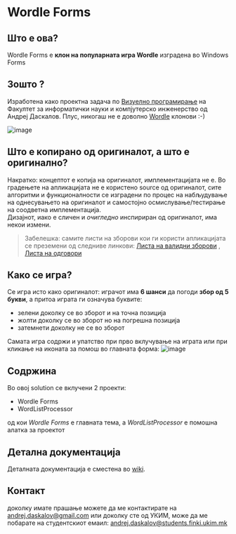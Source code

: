 # Wordle Forms
## Што е ова? 
Wordle Forms е **клон на популарната игра Wordle** изградена во Windows Forms

## Зошто ?
Изработена како проектна задача по [Визуелно програмирање] на Факултет за информатички науки и компјутерско инженерство од Андреј Даскалов.
Плус, никогаш не е доволно [Wordle](https://www.nytimes.com/games/wordle/index.html) клонови :-)

![image](https://user-images.githubusercontent.com/41647331/176512973-0d832e63-3822-4c92-8139-b33614de3771.png)


## Што е копирано од оригиналот, а што е оригинално?
Накратко: концептот е копија на оригиналот, имплементацијата не е.
Во градењете на апликацијата не е користено source од оригиналот, сите алгоритми и функционалности се изградени по процес на набљудување на однесувањето на оригиналот и самостојно осмислување/тестирање на соодветна имплементација.  
Дизајнот, иако е сличен и *очигледно* инспириран од оригиналот, има некои измени.  
>Забелешка: самите листи на зборови кои ги користи апликацијата се преземени од следниве линкови:
>[Листа на валидни зборови] ,
>[Листа на одговори]

## Како се игра?
Се игра исто како оригиналот: играчот има **6 шанси** да погоди **збор од 5 букви**, а притоа играта ги означува буквите:
- зелени доколку се во зборот и на точна позиција
- жолти доколку се во зборот но на погрешна позиција
- затемнети доколку не се во зборот  

Самата игра содржи и упатство при прво вклучување на играта или при кликање на иконата за помош во главната форма:
![image](https://user-images.githubusercontent.com/41647331/176430507-e031b563-118d-4bad-a3e7-170938f57a99.png)


## Содржина
Во овој solution се вклучени 2 проекти:
- Wordle Forms
- WordListProcessor

од кои _Wordle Forms_ е главната тема, а _WordListProcessor_ е помошна алатка за проектот  

## Детална документација
Деталната документација е сместена во [wiki](https://github.com/andrejdaskalov/WordleForms/wiki/Детална-документација-за-Wordle-Forms).

## Контакт
доколку имате прашање можете да ме контактирате на [andrej.daskalov@gmail.com](mailto://andrej.daskalov@gmail.com)
или доколку сте од УКИМ, може да ме побарате на студентскиот емаил:  [andrej.daskalov@students.finki.ukim.mk](mailto://andrej.daskalov@students.finki.ukim.mk)

  
   [Листа на валидни зборови]: <https://gist.github.com/dracos/dd0668f281e685bad51479e5acaadb93>
   [Листа на одговори]: <https://gist.github.com/cfreshman/a03ef2cba789d8cf00c08f767e0fad7b>
   [Визуелно програмирање]: <https://github.com/finki-mk/VP>
  
